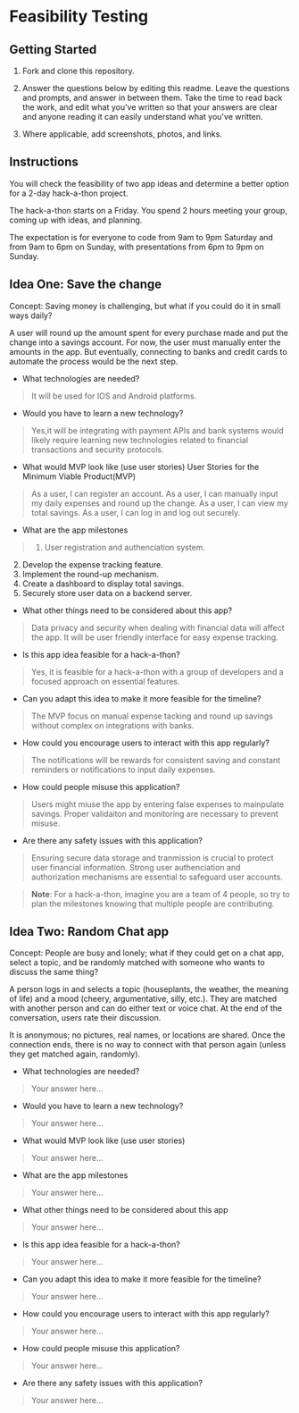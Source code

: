 # Feasibility Testing

## Getting Started

1. Fork and clone this repository.

1. Answer the questions below by editing this readme. Leave the questions and prompts, and answer in between them. Take the time to read back the work, and edit what you've written so that your answers are clear and anyone reading it can easily understand what you've written.

1. Where applicable, add screenshots, photos, and links.

## Instructions

You will check the feasibility of two app ideas and determine a better option for a 2-day hack-a-thon project.

The hack-a-thon starts on a Friday. You spend 2 hours meeting your group, coming up with ideas, and planning.

The expectation is for everyone to code from 9am to 9pm Saturday and from 9am to 6pm on Sunday, with presentations from 6pm to 9pm on Sunday.

## Idea One: Save the change

Concept: Saving money is challenging, but what if you could do it in small ways daily?

A user will round up the amount spent for every purchase made and put the change into a savings account. For now, the user must manually enter the amounts in the app. But eventually, connecting to banks and credit cards to automate the process would be the next step.

- What technologies are needed?

> It will be used for IOS and Android platforms. 

- Would you have to learn a new technology?

> Yes,it will be integrating with payment APIs and bank systems would likely require learning new technologies related to financial transactions and security protocols.

- What would MVP look like (use user stories)
User Stories for the Minimum Viable Product(MVP)
> As a user, I can register an account.
As a user, I can manually input my daily expenses and round up the change.
As a user, I can view my total savings.
As a user, I can log in and log out securely.

- What are the app milestones

> 1. User registration and authenciation system.
2. Develop the expense tracking feature.
3. Implement the round-up mechanism. 
4. Create a dashboard to display total savings.
5. Securely store user data on a backend server. 

- What other things need to be considered about this app?

> Data privacy and security  when dealing with financial data will affect the app. It will be user friendly interface for easy expense tracking.

- Is this app idea feasible for a hack-a-thon?

> Yes, it is feasible for a hack-a-thon with a group of developers and a focused approach on essential features.

- Can you adapt this idea to make it more feasible for the timeline?

> The MVP focus on manual expense tacking and round up savings without complex on integrations with banks.

- How could you encourage users to interact with this app regularly?

> The notifications will be rewards for consistent saving and constant reminders or notifications to input daily expenses.

- How could people misuse this application?

> Users might miuse the app by entering false expenses to mainpulate savings. Proper validaiton and monitoring are necessary to prevent misuse.

- Are there any safety issues with this application?

> Ensuring secure data storage and tranmission is crucial to protect user financial information. Strong user authenciation and authorization mechanisms are essential to safeguard user accounts.

> **Note**: For a hack-a-thon, imagine you are a team of 4 people, so try to plan the milestones knowing that multiple people are contributing.

## Idea Two: Random Chat app

Concept: People are busy and lonely; what if they could get on a chat app, select a topic, and be randomly matched with someone who wants to discuss the same thing?

A person logs in and selects a topic (houseplants, the weather, the meaning of life) and a mood (cheery, argumentative, silly, etc.). They are matched with another person and can do either text or voice chat. At the end of the conversation, users rate their discussion.

It is anonymous; no pictures, real names, or locations are shared. Once the connection ends, there is no way to connect with that person again (unless they get matched again, randomly).

- What technologies are needed?

> Your answer here...

- Would you have to learn a new technology?

> Your answer here...

- What would MVP look like (use user stories)

> Your answer here...

- What are the app milestones

> Your answer here...

- What other things need to be considered about this app

> Your answer here...

- Is this app idea feasible for a hack-a-thon?

> Your answer here...

- Can you adapt this idea to make it more feasible for the timeline?

> Your answer here...

- How could you encourage users to interact with this app regularly?

> Your answer here...

- How could people misuse this application?

> Your answer here...

- Are there any safety issues with this application?

> Your answer here...
